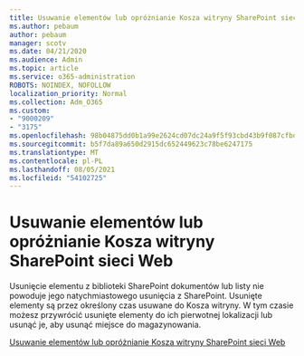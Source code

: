 ```yaml
---
title: Usuwanie elementów lub opróżnianie Kosza witryny SharePoint sieci Web
ms.author: pebaum
author: pebaum
manager: scotv
ms.date: 04/21/2020
ms.audience: Admin
ms.topic: article
ms.service: o365-administration
ROBOTS: NOINDEX, NOFOLLOW
localization_priority: Normal
ms.collection: Adm_O365
ms.custom:
- "9000209"
- "3175"
ms.openlocfilehash: 98b04875dd0b1a99e2624cd07dc24a9f5f93cbd43b9f087cfbd9709b39b3c5ff
ms.sourcegitcommit: b5f7da89a650d2915dc652449623c78be6247175
ms.translationtype: MT
ms.contentlocale: pl-PL
ms.lasthandoff: 08/05/2021
ms.locfileid: "54102725"
---
```

# <a name="delete-items-or-empty-the-recycle-bin-of-a-sharepoint-site"></a>Usuwanie elementów lub opróżnianie Kosza witryny SharePoint sieci Web 

Usunięcie elementu z biblioteki SharePoint dokumentów lub listy nie powoduje jego natychmiastowego usunięcia z SharePoint. Usunięte elementy są przez określony czas usuwane do Kosza witryny. W tym czasie możesz przywrócić usunięte elementy do ich pierwotnej lokalizacji lub usunąć je, aby usunąć miejsce do magazynowania.

[Usuwanie elementów lub opróżnianie Kosza witryny SharePoint sieci Web](https://support.office.com/article/2e713599-d13e-40d6-96dc-66f0a366f74e)
